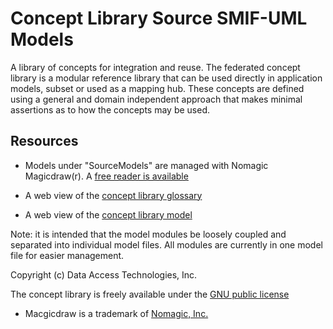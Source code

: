 # Concept Library Source SMIF-UML Models
A library of concepts for integration and reuse. The federated concept library is a modular reference library that can be used directly in application models, subset or used as a mapping hub. These concepts are defined using a general and domain independent approach that makes minimal assertions as to how the concepts may be used.

Resources
---------

* Models under "SourceModels" are managed with Nomagic Magicdraw(r). A [free reader is available](https://www.nomagic.com/products/magicdraw)

* A web view of the [concept library glossary](http://models.modeldriven.org/concepts/ConceptLibraryGlossary.html)

* A web view of the [concept library model](http://models.modeldriven.org/concepts/ConceptLibrary.html)

Note: it is intended that the model modules be loosely coupled and separated into individual model files. All modules are currently in one model file for easier management.

Copyright (c) Data Access Technologies, Inc. 

The concept library is freely available under the [GNU public license](https://github.com/ModelDriven/ConceptLibrary/blob/master/LICENSE)

* Macgicdraw is a trademark of [Nomagic, Inc.](https://www.nomagic.com/)
